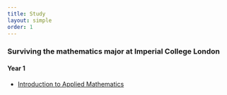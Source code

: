```yaml
---
title: Study
layout: simple
order: 1
---
```


### Surviving the mathematics major at Imperial College London
#### Year 1
 - [Introduction to Applied Mathematics](/notes/IAM)

